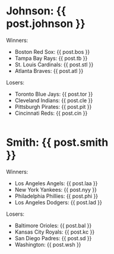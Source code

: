 <div>
<div style="width: 300px; float: left">
<h1>Johnson: {{ post.johnson }}</h1>
<p>Winners:
	<ul>
		<li>Boston Red Sox: {{ post.bos }}</li>
		<li>Tampa Bay Rays: {{ post.tb }}</li>
		<li>St. Louis Cardinals: {{ post.stl }}</li>
		<li>Atlanta Braves: {{ post.atl }}</li>
	</ul>
</p>
<p>Losers:
	<ul>
		<li>Toronto Blue Jays: {{ post.tor }}</li>
		<li>Cleveland Indians: {{ post.cle }}</li>
		<li>Pittsburgh Pirates: {{ post.pit }}</li>
		<li>Cincinnati Reds: {{ post.cin }}</li>
	</ul>
</p>
</div>
<div style="width: 300px; float: left">
<h1>Smith: {{ post.smith }}</h1>
<p>Winners:
	<ul>
		<li>Los Angeles Angels: {{ post.laa }}</li>
		<li>New York Yankees: {{ post.nyy }}</li>
		<li>Philadelphia Phillies: {{ post.phi }}</li>
		<li>Los Angeles Dodgers: {{ post.lad }}</li>
	</ul>
</p>
<p>Losers:
	<ul>
		<li>Baltimore Orioles: {{ post.bal }}</li>
		<li>Kansas City Royals: {{ post.kc }}</li>
		<li>San Diego Padres: {{ post.sd }}</li>
		<li>Washington: {{ post.wsh }}</li>
	</ul>
</p>
</div>
<div class="clearfix"></div>
</div>
